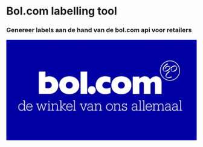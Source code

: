 # Bol.com labelling tool
### Genereer labels aan de hand van de bol.com api voor retailers

![Bol.com](bol.jpg)